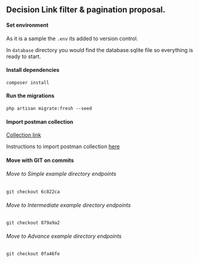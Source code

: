 ## Decision Link filter & pagination proposal.

#### Set environment

As it is a sample the `.env` its added to version control.

In `database` directory you would find the database.sqlite file so everything is ready to start.

#### Install dependencies

```
composer install
```

#### Run the migrations

```
php artisan migrate:fresh --seed
```

#### Import postman collection

[Collection link](https://drive.google.com/file/d/15VEcYY8-yNkyRkL1rZnAjlLTDIwYNcF_/view?usp=sharing)

Instructions to import postman collection [here](https://kb.datamotion.com/?ht_kb=postman-instructions-for-exporting-and-importing)

#### Move with GIT on commits

###### Move to Simple example directory endpoints

```
git checkout 6c822ca
```

###### Move to Intermediate example directory endpoints

```
git checkout 879a9a2
```

###### Move to Advance example directory endpoints

```
git checkout 0fa46fe
```
